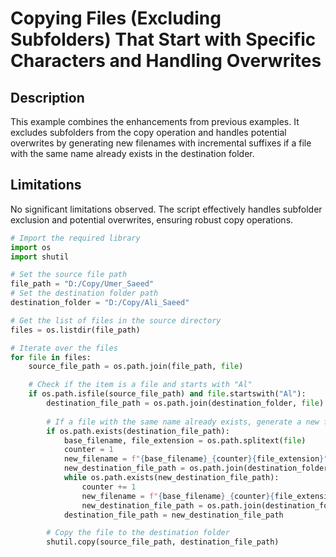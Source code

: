 # Copying Files (Excluding Subfolders) That Start with Specific Characters and Handling Overwrites

## Description

This example combines the enhancements from previous examples. It excludes subfolders from the copy operation and handles potential overwrites by generating new filenames with incremental suffixes if a file with the same name already exists in the destination folder.

## Limitations

No significant limitations observed. The script effectively handles subfolder exclusion and potential overwrites, ensuring robust copy operations.


```python
# Import the required library
import os
import shutil

# Set the source file path
file_path = "D:/Copy/Umer_Saeed"
# Set the destination folder path
destination_folder = "D:/Copy/Ali_Saeed"

# Get the list of files in the source directory
files = os.listdir(file_path)

# Iterate over the files
for file in files:
    source_file_path = os.path.join(file_path, file)

    # Check if the item is a file and starts with "Al"
    if os.path.isfile(source_file_path) and file.startswith("Al"):
        destination_file_path = os.path.join(destination_folder, file)
        
        # If a file with the same name already exists, generate a new filename
        if os.path.exists(destination_file_path):
            base_filename, file_extension = os.path.splitext(file)
            counter = 1
            new_filename = f"{base_filename}_{counter}{file_extension}"
            new_destination_file_path = os.path.join(destination_folder, new_filename)
            while os.path.exists(new_destination_file_path):
                counter += 1
                new_filename = f"{base_filename}_{counter}{file_extension}"
                new_destination_file_path = os.path.join(destination_folder, new_filename)
            destination_file_path = new_destination_file_path

        # Copy the file to the destination folder
        shutil.copy(source_file_path, destination_file_path)
```
